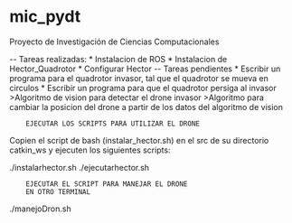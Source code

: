 # mic_pydt
Proyecto de Investigación de Ciencias Computacionales


 -- Tareas realizadas:
	* Instalacion de ROS
	* Instalacion de Hector_Quadrotor
	* Configurar Hector
 -- Tareas pendientes
	* Escribir un programa para el quadrotor invasor, tal que el quadrotor se mueva en circulos 
	* Escribir un programa para que el quadrotor persiga al invasor
		>Algoritmo de vision para detectar el drone invasor
		>Algoritmo para cambiar la posicion del drone a partir de los datos del algoritmo de vision


		EJECUTAR LOS SCRIPTS PARA UTILIZAR EL DRONE
Copien el script de bash (instalar_hector.sh) en el src de su directorio catkin_ws y ejecuten los siguientes scripts:

./instalarhector.sh
./ejecutarhector.sh

		EJECUTAR EL SCRIPT PARA MANEJAR EL DRONE		
		EN OTRO TERMINAL
./manejoDron.sh
